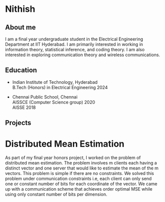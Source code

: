 # Nithish
## About me

I am a final year undergraduate student in the Electrical Engineering Department at IIT Hyderabad. I am primarily interested in working in information theory, statistical inference, and coding theory. I am also interested in exploring communication theory and wireless communications.

## Education

- Indian Institute of Technology, Hyderabad  
    B.Tech (Honors) in Electrical Engineering 2024
  
- Chennai Public School, Chennai  
    AISSCE (Computer Science group) 2020  
    AISSE 2018

## Projects
# Distributed Mean Estimation

As part of my final year honors project, I worked on the problem of distributed mean estimation. The problem involves m clients each having a distinct vector and one server that would like to estimate the mean of the m vectors. This problem is simple if there are no constraints. We solved this problem under communication constraints i.e, each client can only send one or constant number of bits for each coordinate of the vector. We came up with a communication scheme that achieves order optimal MSE while using only constant number of bits per dimension.
